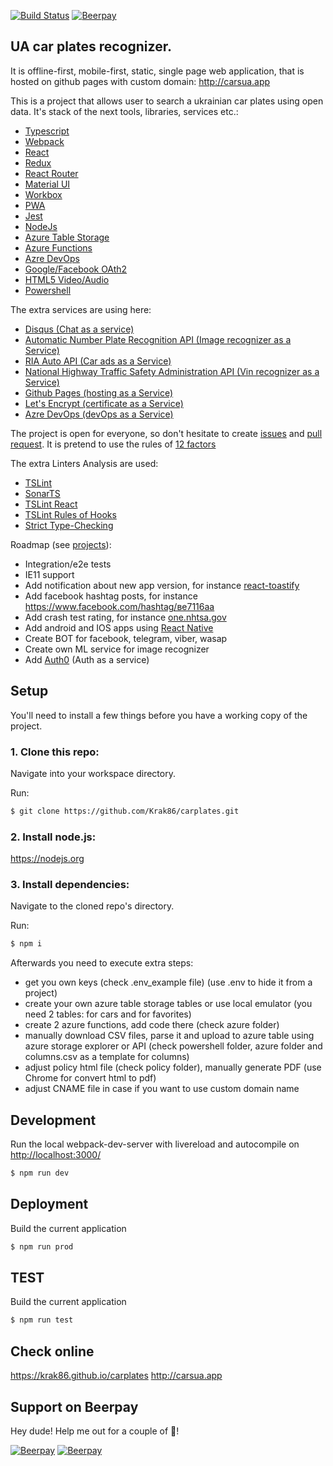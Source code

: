 [![Build Status](https://dev.azure.com/krak86/CarsuaDevOps/_apis/build/status/Krak86.carplates?branchName=master)](https://dev.azure.com/krak86/CarsuaDevOps/_build/latest?definitionId=1&branchName=master)
[![Beerpay](https://beerpay.io/Krak86/carplates/badge.svg?style=beer)](https://beerpay.io/Krak86/carplates)

## UA car plates recognizer.

It is offline-first, mobile-first, static, single page web application, that is hosted on github pages with custom domain: http://carsua.app

This is a project that allows user to search a ukrainian car plates using open data. It's stack of the next tools, libraries, services etc.:

* [Typescript](https://www.typescriptlang.org/)
* [Webpack](https://webpack.js.org/)
* [React](https://reactjs.org/)
* [Redux](https://redux.js.org/)
* [React Router](https://reacttraining.com/react-router/web/guides/quick-start)
* [Material UI](https://material-ui.com/)
* [Workbox](https://developers.google.com/web/tools/workbox)
* [PWA](https://developers.google.com/web/progressive-web-apps)
* [Jest](https://jestjs.io/)
* [NodeJs](https://nodejs.org/)
* [Azure Table Storage](https://azure.microsoft.com/en-us/services/storage/tables/)
* [Azure Functions](https://azure.microsoft.com/en-us/services/functions/)
* [Azre DevOps](https://azure.microsoft.com/en-us/services/devops/)
* [Google/Facebook OAth2](https://oauth.net/2/)
* [HTML5 Video/Audio](https://developer.mozilla.org/en-US/docs/Learn/HTML/Multimedia_and_embedding/Video_and_audio_content)
* [Powershell](https://docs.microsoft.com/en-us/powershell/scripting/overview?view=powershell-6)

The extra services are using here:
* [Disqus (Chat as a service)](https://disqus.com/)
* [Automatic Number Plate Recognition API (Image recognizer as a Service)](https://platerecognizer.com/)
* [RIA Auto API (Car ads as a Service)](https://developers.ria.com/)
* [National Highway Traffic Safety Administration API (Vin recognizer as a Service)](https://vpic.nhtsa.dot.gov/api/vehicles/decodevin)
* [Github Pages (hosting as a Service)](https://pages.github.com/)
* [Let's Encrypt (certificate as a Service)](https://letsencrypt.org/)
* [Azre DevOps (devOps as a Service)](https://azure.microsoft.com/en-us/services/devops/)

The project is open for everyone, so don't hesitate to create [issues](https://github.com/Krak86/carplates/issues) and [pull request](https://github.com/Krak86/carplates/pulls).
It is pretend to use the rules of [12 factors](https://12factor.net)

The extra Linters Analysis are used:
* [TSLint](https://palantir.github.io/tslint/)
* [SonarTS](https://github.com/SonarSource/SonarTS)
* [TSLint React](https://github.com/palantir/tslint-react)
* [TSLint Rules of Hooks](https://github.com/palantir/tslint-react)
* [Strict Type-Checking](https://www.typescriptlang.org/docs/handbook/type-checking-javascript-files.html)

Roadmap (see [projects](https://github.com/Krak86/carplates/projects)):
* Integration/e2e tests
* IE11 support
* Add notification about new app version, for instance [react-toastify](https://github.com/fkhadra/react-toastify)
* Add facebook hashtag posts, for instance https://www.facebook.com/hashtag/ве7116аа
* Add crash test rating, for instance [one.nhtsa.gov](https://one.nhtsa.gov/webapi/api/SafetyRatings/modelyear/2016/make/VOLKSWAGEN/model/JETTA?format=json)
* Add android and IOS apps using [React Native](https://facebook.github.io/react-native/)
* Create BOT for facebook, telegram, viber, wasap
* Create own ML service for image recognizer
* Add [Auth0](https://auth0.com/) (Auth as a service)

## Setup
You'll need to install a few things before you have a working copy of the project.

### 1. Clone this repo:
Navigate into your workspace directory.

Run:
```sh
$ git clone https://github.com/Krak86/carplates.git
```
### 2. Install node.js:
https://nodejs.org

### 3. Install dependencies:
Navigate to the cloned repo's directory.

Run:
```sh
$ npm i
```

Afterwards you need to execute extra steps:

* get you own keys (check .env_example file) (use .env to hide it from a project)
* create your own azure table storage tables or use local emulator (you need 2 tables: for cars and for favorites)
* create 2 azure functions, add code there (check azure folder)
* manually download CSV files, parse it and upload to azure table using azure storage explorer or API (check powershell folder, azure folder and columns.csv as a template for columns)
* adjust policy html file (check policy folder), manually generate PDF (use Chrome for convert html to pdf)
* adjust CNAME file in case if you want to use custom domain name

## Development
Run the local webpack-dev-server with livereload and autocompile on [http://localhost:3000/](http://localhost:3000/)
```sh
$ npm run dev
```
## Deployment
Build the current application
```sh
$ npm run prod
```
## TEST
Build the current application
```sh
$ npm run test
```
## Check online
https://krak86.github.io/carplates
http://carsua.app

## Support on Beerpay
Hey dude! Help me out for a couple of :beers:!

[![Beerpay](https://beerpay.io/Krak86/carplates/badge.svg?style=beer-square)](https://beerpay.io/Krak86/carplates)  [![Beerpay](https://beerpay.io/Krak86/carplates/make-wish.svg?style=flat-square)](https://beerpay.io/Krak86/carplates?focus=wish)
